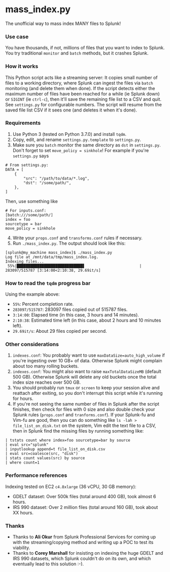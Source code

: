 # mass_index.py
The unofficial way to mass index MANY files to Splunk!

### Use case
You have thousands, if not, millions of files that you want to index to Splunk. You try traditional `monitor` and `batch` methods, but it crashes Splunk.

### How it works
This Python script acts like a streaming server: It copies small number of files to a working directory, where Splunk can ingest the files via `batch` monitoring (and delete them when done). If the script detects either the maximum number of files have been reached for a while (ie Splunk down) or `SIGINT` (ie `ctrl-c`), then it'll save the remaining file list to a CSV and quit. See `settings.py` for configurable numbers. The script will resume from the saved file list CSV if it sees one (and deletes it when it's done).

### Requirements

1. Use Python 3 (tested on Python 3.7.0) and install `tqdm`.
2. Copy, edit, and rename `settings.py.template` to `settings.py`.
3. Make sure you `batch` monitor the same directory as `dst` in `settings.py`. Don't forget to set `move_policy = sinkhole`! For example if you're `settings.py` says

```
# From settings.py:
DATA = [
    {
        "src": "/path/to/data/*.log",
        "dst": "/some/path/",
    },
]
```

Then, use something like

```
# For inputs.conf:
[batch:///some/path/]
index = foo
sourcetype = bar
move_policy = sinkhole
```

4. Write your `props.conf` and `transforms.conf` rules if necessary.
5. Run `./mass_index.py`. The output should look like this:

```
[splunk@my_machine mass_index]$ ./mass_index.py
Log file at /mnt/data/tmp/mass_index.log.
Indexing files...
 55%|█████████████████████████████▋                        | 283097/515787 [3:14:00<2:10:38, 29.69it/s]
```

### How to read the `tqdm` progress bar
Using the example above:

* `55%`: Percent completion rate.
* `283097/515787`: 283097 files copied out of 515787 files.
* `3:14:00`: Elapsed time (in this case, 3 hours and 14 minutes).
* `2:10:38`: Estimated time left (in this case, about 2 hours and 10 minutes left).
* `29.69it/s`: About 29 files copied per second.

### Other considerations
1. `indexes.conf`: You probably want to use `maxDataSize=auto_high_volume` if you're ingesting over 10 GB+ of data. Otherwise Splunk might complain about too many rolling buckets.
2. `indexes.conf`: You might also want to raise `maxTotalDataSizeMB` (default 500 GB). Otherwise Splunk will delete any old buckets once the total index size reaches over 500 GB.
3. You should probably run `tmux` or `screen` to keep your session alive and reattach after exiting, so you don't interrupt this script while it's running for hours.
4. If you're not seeing the same number of files in Splunk after the script finishes, then check for files with 0 size and also double check your Splunk rules (`props.conf` and `tranforms.conf`). If your Splunk-fu and Vim-fu are good, then you can do something like `ls -lah > file_list_on_disk.txt` on the system, Vim edit the text file to a CSV, then in Splunk find the missing files by running something like:

```
| tstats count where index=foo sourcetype=bar by source
| eval src="splunk"
| inputlookup append=t file_list_on_disk.csv
| eval src=coalesce(src, "disk")
| stats count values(src) by source
| where count=1
```

### Performance references
Indexing tested on EC2 `c4.8xlarge` (36 vCPU, 30 GB memory):

* GDELT dataset: Over 500k files (total around 400 GB), took almost 6 hours.
* IRS 990 dataset: Over 2 million files (total around 160 GB), took about XX hours.

### Thanks
* Thanks to **Ali Okur** from Splunk Professional Services for coming up with the streaming/copying method and writing up a POC to test its viability.
* Thanks to **Corey Marshall** for insisting on indexing the huge GDELT and IRS 990 datasets, which Splunk couldn't do on its own, and which eventually lead to this solution :-).
